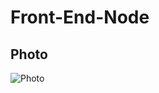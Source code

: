 # Front-End-Node


## Photo
![Photo](https://raw.githubusercontent.com/mineingvps/ProjectLaravelBackendFrontend/main/img/Screenshot%202023-11-10%20204153.png)
